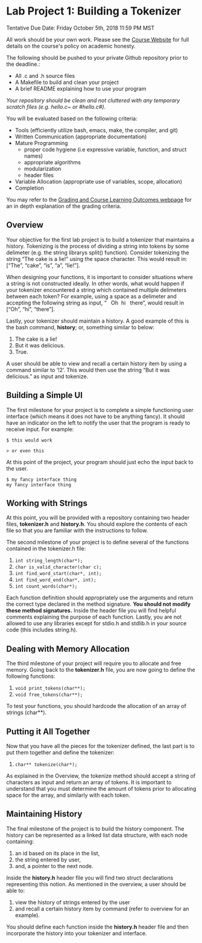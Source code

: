 Lab Project 1: Building a Tokenizer
===================================
Tentative Due Date: Friday October 5th, 2018 11:59 PM MST

All work should be your own work. Please see the [Course Website](https://sites.google.com/site/arch1utep/home#TOC-Academic-Honesty) for full details on the course's policy on academic honesty.

The following should be pushed to your private Github repository prior to the deadline.:
- All .c and .h source files
- A Makefile to build and clean your project
- A brief README explaining how to use your program

_Your repository should be clean and not cluttered with any temporary scratch files (e.g. hello.c~ or #hello.c#)._

You will be evaluated based on the following criteria:

- Tools (efficiently utilize bash, emacs, make, the compiler, and git)
- Written Communication (appropriate documentation)
- Mature Programming 
  - proper code hygiene (i.e expressive variable, function, and struct names)
  - appropriate algorithms
  - modularization
  - header files
- Variable Allocation (appropriate use of variables, scope, allocation)
- Completion

You may refer to the [Grading and Course Learning Outcomes webpage](https://sites.google.com/site/arch1utep/course-learning-outcomes) for an in depth explanation of the grading criteria.

## Overview
Your objective for the first lab project is to build a tokenizer that
maintains a history. Tokenizing is the process of dividing a string into
tokens by some delimeter (e.g. the string librarys split() function).
Consider tokenizing the string “The cake is a lie!” using the space
character. This would result in: \[“The”, “cake”, “is”, “a”, “lie!”\].

When designing your functions, it is important to consider situations
where a string is not constructed ideally. In other words, what would
happen if your tokenizer encountered a string which contained multiple
delimeters between each token? For example, using a space as a delimeter
and accepting the following string as input, “&nbsp;&nbsp;&nbsp;Oh&nbsp;&nbsp;hi&nbsp;&nbsp;&nbsp;there”, would result
in \[“Oh”, “hi”, “there”\].

Lastly, your tokenizer should maintain a history. A good example of this
is the bash command, **history**; or, something similar to below:

1.  The cake is a lie!
2.  But it was delicious.
3.  True.

A user should be able to view and recall a certain history item by using a command
similar to ’!2’. This would then use the string “But it was delicious.” as input and
tokenize.

## Building a Simple UI
The first milestone for your project is to complete a simple functioning
user interface (which means it does not have to be anything fancy). It
should have an indicator on the left to notify the user that the program
is ready to receive input. For example:

`$ this would work`

`> or even this`

At this point of the project, your program should just echo the input
back to the user.

```
$ my fancy interface thing
my fancy interface thing
```

## Working with Strings
At this point, you will be provided with a repository containing two
header files, **tokenizer.h** and **history.h**. You should explore the
contents of each file so that you are familiar with the instructions to
follow.

The second milestone of your project is to define several of the
functions contained in the tokenizer.h file:

1.  `int string_length(char*);`
2.  `char is_valid_character(char c);`
3.  `int find_word_start(char*, int);`
4.  `int find_word_end(char*, int);`
5.  `int count_words(char*);`

Each function definition should appropriately use the arguments and
return the correct type declared in the method signature. **You should
not modify these method signatures.** Inside the header file you will
find helpful comments explaining the purpose of each function. Lastly,
you are not allowed to use any libraries except for stdio.h and stdlib.h
in your source code (this includes string.h).

## Dealing with Memory Allocation
The third milestone of your project will require you to allocate and
free memory. Going back to the **tokenizer.h** file, you are now going
to define the following functions:

1.  `void print_tokens(char**);`
2.  `void free_tokens(char**);`

To test your functions, you should hardcode the allocation of an array
of strings (char\*\*).

## Putting it All Together
Now that you have all the pieces for the tokenizer defined, the last
part is to put them together and define the tokenizer:

1.  `char** tokenize(char*);`

As explained in the Overview, the tokenize method should accept a string
of characters as input and return an array of tokens. It is important to
understand that you must determine the amount of tokens prior to
allocating space for the array, and similarly with each token.

## Maintaining History
The final milestone of the project is to build the history component.
The history can be represented as a linked list data structure, with
each node containing:

1.  an id based on its place in the list,
2.  the string entered by user,
3.  and, a pointer to the next node.

Inside the **history.h** header file you will find two struct declarations representing this notion. As mentioned in the overview, a user should be able to: 

1. view the history of strings entered by the user 
2. and recall a certain history item by command (refer to overview for an example).

You should define each function inside the **history.h** header file and then incorporate the history into your tokenizer and interface.
